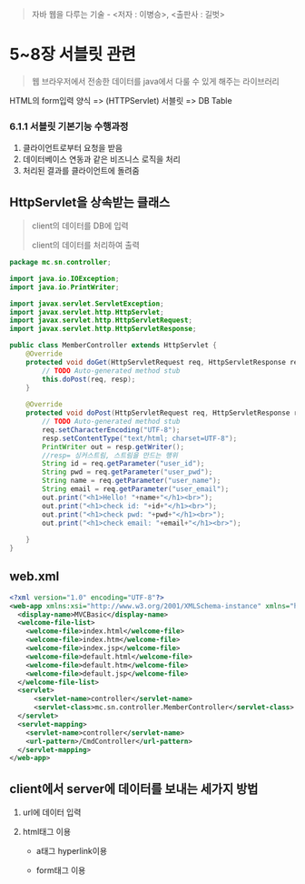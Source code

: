 > 자바 웹을 다루는 기술 - <저자 : 이병승>, <출판사 : 길벗>

# 5~8장 서블릿 관련

> 웹 브라우저에서 전송한 데이터를 java에서 다룰 수 있게 해주는 라이브러리

HTML의 form입력 양식 => (HTTPServlet) 서블릿 => DB Table



### 6.1.1 서블릿 기본기능 수행과정

1. 클라이언트로부터 요청을 받음
2. 데이터베이스 연동과 같은 비즈니스 로직을 처리
3. 처리된 결과를 클라이언트에 돌려줌



## HttpServlet을 상속받는 클래스

> client의 데이터를 DB에 입력
>
> client의 데이터를 처리하여 출력

```java
package mc.sn.controller;

import java.io.IOException;
import java.io.PrintWriter;

import javax.servlet.ServletException;
import javax.servlet.http.HttpServlet;
import javax.servlet.http.HttpServletRequest;
import javax.servlet.http.HttpServletResponse;

public class MemberController extends HttpServlet {
	@Override
	protected void doGet(HttpServletRequest req, HttpServletResponse resp) throws ServletException, IOException {
		// TODO Auto-generated method stub
		this.doPost(req, resp);
	}
	
	@Override
	protected void doPost(HttpServletRequest req, HttpServletResponse resp) throws ServletException, IOException {
		// TODO Auto-generated method stub
        req.setCharacterEncoding("UTF-8");
		resp.setContentType("text/html; charset=UTF-8");
		PrintWriter out = resp.getWriter();
        //resp= 싱커스트림, 스트림을 만드는 행위
		String id = req.getParameter("user_id");
		String pwd = req.getParameter("user_pwd");
		String name = req.getParameter("user_name");
		String email = req.getParameter("user_email");
		out.print("<h1>Hello! "+name+"</h1><br>");
		out.print("<h1>check id: "+id+"</h1><br>");
		out.print("<h1>check pwd: "+pwd+"</h1><br>");
		out.print("<h1>check email: "+email+"</h1><br>");
		
	}
}

```



## web.xml

> 

```xml
<?xml version="1.0" encoding="UTF-8"?>
<web-app xmlns:xsi="http://www.w3.org/2001/XMLSchema-instance" xmlns="http://xmlns.jcp.org/xml/ns/javaee" xsi:schemaLocation="http://xmlns.jcp.org/xml/ns/javaee http://xmlns.jcp.org/xml/ns/javaee/web-app_4_0.xsd" id="WebApp_ID" version="4.0">
  <display-name>MVCBasic</display-name>
  <welcome-file-list>
    <welcome-file>index.html</welcome-file>
    <welcome-file>index.htm</welcome-file>
    <welcome-file>index.jsp</welcome-file>
    <welcome-file>default.html</welcome-file>
    <welcome-file>default.htm</welcome-file>
    <welcome-file>default.jsp</welcome-file>
  </welcome-file-list>
  <servlet>
	  <servlet-name>controller</servlet-name>
	  <servlet-class>mc.sn.controller.MemberController</servlet-class>
  </servlet>
  <servlet-mapping>
  	<servlet-name>controller</servlet-name>
  	<url-pattern>/CmdController</url-pattern>
  </servlet-mapping>
</web-app>
```



## client에서 server에 데이터를 보내는 세가지 방법

1. url에 데이터 입력

2. html태그 이용

   - a태그 hyperlink이용

   - form태그 이용

